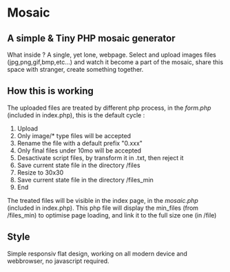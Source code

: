 # Mosaic

## A simple & Tiny PHP mosaic generator

What inside ? A single, yet lone, webpage. Select and upload images files (jpg,png,gif,bmp,etc...) and watch it become a part of the mosaic, share this space with stranger, create something together.

## How this is working

The uploaded files are treated by different php process, in the *form.php* (included in index.php), this is the default cycle :

1. Upload
2. Only image/* type files will be accepted
3. Rename the file with a default prefix "0.xxx"
4. Only final files under 10mo will be accepted
5. Desactivate script files, by transform it in .txt, then reject it
6. Save current state file in the directory /files
7. Resize to 30x30
9. Save current state file in the directory /files_min
10. End

The treated files will be visible in the index page, in the *mosaic.php* (included in index.php). This php file will display the min_files (from /files_min) to optimise page loading, and link it to the full size one (in /file)

## Style

Simple responsiv flat design, working on all modern device and webbrowser, no javascript required. 


